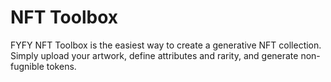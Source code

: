 # NFT Toolbox
FYFY NFT Toolbox is the easiest way to create a generative NFT collection. Simply upload your artwork, define attributes and rarity, and generate non-fugnible tokens.
